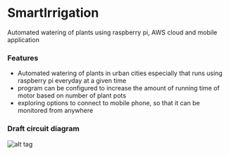 # SmartIrrigation
Automated watering of plants using raspberry pi, AWS cloud and mobile application

### Features
- Automated watering of plants in urban cities especially that runs using raspberry pi everyday at a given time
- program can be configured to increase the amount of running time of motor based on number of plant pots
- exploring options to connect to mobile phone, so that it can be monitored from anywhere

### Draft circuit diagram

![alt tag](https://github.com/kranthiGE/smileyplant-ui/tree/master/public/images/circuit.png)
